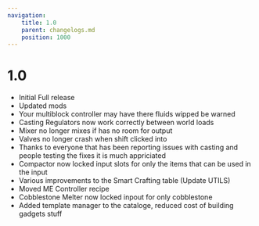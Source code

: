 ```yaml
---
navigation:
    title: 1.0
    parent: changelogs.md
    position: 1000
---
```


# 1.0
- Initial Full release
- Updated mods
- Your multiblock controller may have there fluids wipped be warned
- Casting Regulators now work correctly between world loads
- Mixer no longer mixes if has no room for output
- Valves no longer crash when shift clicked into
- Thanks to everyone that has been reporting issues with casting and people testing the fixes it is much appriciated
- Compactor now locked input slots for only the items that can be used in the input
- Various improvements to the Smart Crafting table (Update UTILS)
- Moved ME Controller recipe
- Cobblestone Melter now locked inpout for only cobblestone
- Added template manager to the cataloge, reduced cost of building gadgets stuff